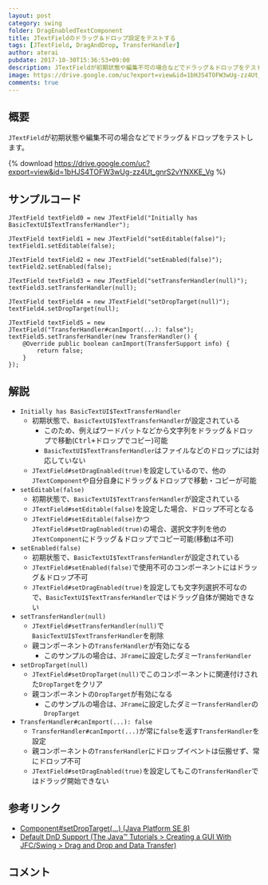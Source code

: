 ```yaml
---
layout: post
category: swing
folder: DragEnabledTextComponent
title: JTextFieldのドラッグ＆ドロップ設定をテストする
tags: [JTextField, DragAndDrop, TransferHandler]
author: aterai
pubdate: 2017-10-30T15:36:53+09:00
description: JTextFieldが初期状態や編集不可の場合などでドラッグ＆ドロップをテストします。
image: https://drive.google.com/uc?export=view&id=1bHJS4TOFW3wUg-zz4Ut_gnrS2vYNXKE_Vg
comments: true
---
```

## 概要
`JTextField`が初期状態や編集不可の場合などでドラッグ＆ドロップをテストします。

{% download https://drive.google.com/uc?export=view&id=1bHJS4TOFW3wUg-zz4Ut_gnrS2vYNXKE_Vg %}

## サンプルコード
<pre class="prettyprint"><code>JTextField textField0 = new JTextField("Initially has BasicTextUI$TextTransferHandler");

JTextField textField1 = new JTextField("setEditable(false)");
textField1.setEditable(false);

JTextField textField2 = new JTextField("setEnabled(false)");
textField2.setEnabled(false);

JTextField textField3 = new JTextField("setTransferHandler(null)");
textField3.setTransferHandler(null);

JTextField textField4 = new JTextField("setDropTarget(null)");
textField4.setDropTarget(null);

JTextField textField5 = new JTextField("TransferHandler#canImport(...): false");
textField5.setTransferHandler(new TransferHandler() {
    @Override public boolean canImport(TransferSupport info) {
        return false;
    }
});
</code></pre>

## 解説
- `Initially has BasicTextUI$TextTransferHandler`
    - 初期状態で、`BasicTextUI$TextTransferHandler`が設定されている
        - このため、例えばワードパットなどから文字列をドラッグ＆ドロップで移動(<kbd>Ctrl+ドロップ</kbd>でコピー)可能
        - `BasicTextUI$TextTransferHandler`はファイルなどのドロップには対応していない
    - `JTextField#setDragEnabled(true)`を設定しているので、他の`JTextComponent`や自分自身にドラッグ＆ドロップで移動・コピーが可能
- `setEditable(false)`
    - 初期状態で、`BasicTextUI$TextTransferHandler`が設定されている
    - `JTextField#setEditable(false)`を設定した場合、ドロップ不可となる
    - `JTextField#setEditable(false)`かつ`JTextField#setDragEnabled(true)`の場合、選択文字列を他の`JTextComponent`にドラッグ＆ドロップでコピー可能(移動は不可)
- `setEnabled(false)`
    - 初期状態で、`BasicTextUI$TextTransferHandler`が設定されている
    - `JTextField#setEnabled(false)`で使用不可のコンポーネントにはドラッグ＆ドロップ不可
    - `JTextField#setDragEnabled(true)`を設定しても文字列選択不可なので、`BasicTextUI$TextTransferHandler`ではドラッグ自体が開始できない
- `setTransferHandler(null)`
    - `JTextField#setTransferHandler(null)`で`BasicTextUI$TextTransferHandler`を削除
    - 親コンポーネントの`TransferHandler`が有効になる
        - このサンプルの場合は、`JFrame`に設定したダミー`TransferHandler`
- `setDropTarget(null)`
    - `JTextField#setDropTarget(null)`でこのコンポーネントに関連付けされた`DropTarget`をクリア
    - 親コンポーネントの`DropTarget`が有効になる
        - このサンプルの場合は、`JFrame`に設定したダミー`TransferHandler`の`DropTarget`
- `TransferHandler#canImport(...): false`
    - `TransferHandler#canImport(...)`が常に`false`を返す`TransferHandler`を設定
    - 親コンポーネントの`TransferHandler`にドロップイベントは伝搬せず、常にドロップ不可
    - `JTextField#setDragEnabled(true)`を設定してもこの`TransferHandler`ではドラッグ開始できない

<!-- dummy comment line for breaking list -->

## 参考リンク
- [Component#setDropTarget(...) (Java Platform SE 8)](https://docs.oracle.com/javase/jp/8/docs/api/java/awt/Component.html#setDropTarget-java.awt.dnd.DropTarget-)
- [Default DnD Support (The Java™ Tutorials > Creating a GUI With JFC/Swing > Drag and Drop and Data Transfer)](https://docs.oracle.com/javase/tutorial/uiswing/dnd/defaultsupport.html)

<!-- dummy comment line for breaking list -->

## コメント
